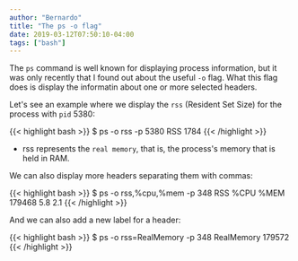```yaml
---
author: "Bernardo"
title: "The ps -o flag"
date: 2019-03-12T07:50:10-04:00
tags: ["bash"]
---
```


The `ps` command is well known for displaying process information, but
it was only recently that I found out about the useful `-o` flag. What
this flag does is display the informatin about one or more selected
headers.

Let's see an example where we display the `rss` (Resident Set Size) for the
process with `pid` 5380:

{{< highlight bash >}}
$ ps -o rss -p 5380
   RSS
  1784
{{< /highlight >}}

* rss represents the `real memory`, that is, the process's memory that is
held in RAM.

We can also display more headers separating them with commas:

{{< highlight bash >}}
$ ps -o rss,%cpu,%mem -p 348
   RSS  %CPU %MEM
179468   5.8  2.1
{{< /highlight >}}

And we can also add a new label for a header:

{{< highlight bash >}}
$ ps -o rss=RealMemory -p 348
RealMemory
    179572
{{< /highlight >}}
